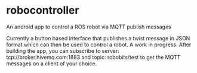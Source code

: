 # robocontroller
An android app to control a ROS robot via MQTT publish messages

Currently a button based interface that publishes a twist message in JSON format which can then be used to control a robot. A work in progress.
After building the app, you can subscribe to server: tcp://broker.hivemq.com:1883 and topic: robobits/test to get the MQTT messages on a client of your choice.
